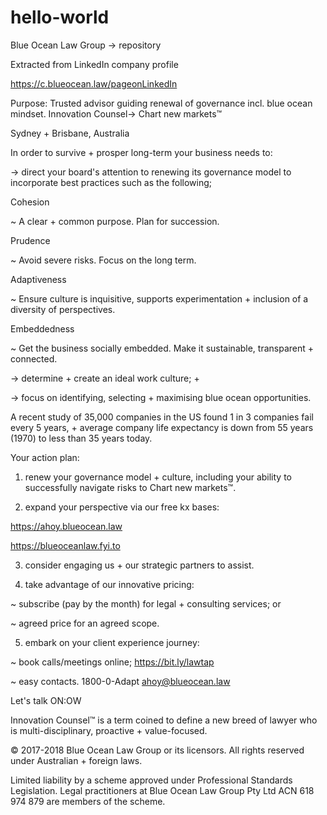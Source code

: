 # hello-world
Blue Ocean Law Group -> repository

Extracted from LinkedIn company profile

https://c.blueocean.law/pageonLinkedIn

Purpose: Trusted advisor guiding renewal of governance incl. blue ocean mindset. Innovation Counsel-> Chart new markets™

Sydney + Brisbane, Australia

In order to survive + prosper long-term your business needs to:

-> direct your board's attention to renewing its governance model to incorporate best practices such as the following;

Cohesion

~ A clear + common purpose. Plan for succession.

Prudence

~ Avoid severe risks. Focus on the long term.

Adaptiveness

~ Ensure culture is inquisitive, supports experimentation + inclusion of a diversity of perspectives.

Embeddedness

~ Get the business socially embedded. Make it sustainable, transparent + connected.

-> determine + create an ideal work culture; +

-> focus on identifying, selecting + maximising blue ocean opportunities. 

A recent study of 35,000 companies in the US found 1 in 3 companies fail every 5 years, + average company life expectancy is down from 55 years (1970) to less than 35 years today. 

Your action plan:

1. renew your governance model + culture, including your ability to successfully navigate risks to Chart new markets™.

2. expand your perspective via our free kx bases:

https://ahoy.blueocean.law

https://blueoceanlaw.fyi.to

3. consider engaging us + our strategic partners to assist.

4. take advantage of our innovative pricing:

~ subscribe (pay by the month) for legal + consulting services; or

~ agreed price for an agreed scope.

5. embark on your client experience journey:

~ book calls/meetings online;
https://bit.ly/lawtap

~ easy contacts.
1800-0-Adapt
ahoy@blueocean.law

Let's talk ON:OW

Innovation Counsel™ is a term coined to define a new breed of lawyer who is multi-disciplinary, proactive + value-focused.

© 2017-2018 Blue Ocean Law Group or its licensors. All rights reserved under Australian + foreign laws.

Limited liability by a scheme approved under Professional Standards Legislation. Legal practitioners at Blue Ocean Law Group Pty Ltd ACN 618 974 879 are members of the scheme.
